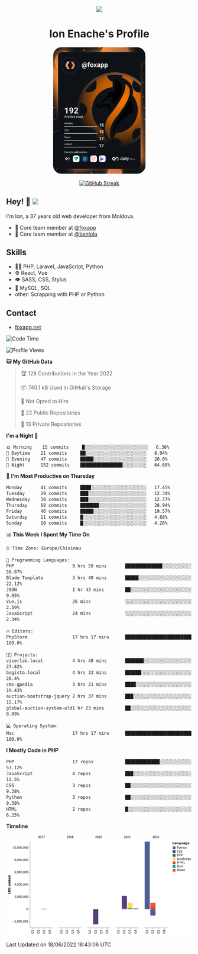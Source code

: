 <div id="header" align="center">
  <img src="https://media.giphy.com/media/M9gbBd9nbDrOTu1Mqx/giphy.gif" width="100"/>
	<h1>Ion Enache's Profile</h1>
</div>
<div align="center">
	<a href="https://app.daily.dev/foxapp"><img src="https://github.com/foxapp/foxapp/blob/master/devcard.svg" width="250" alt="Ion Enache's Dev Card"/></a>
</div>


<div align="center">
	
[![GitHub Streak](http://github-readme-streak-stats.herokuapp.com?user=foxapp&hide_border=true&date_format=M%20j%5B%2C%20Y%5D)](https://git.io/streak-stats)
	
</div>


## Hey! 👋 <img src="https://media.giphy.com/media/hvRJCLFzcasrR4ia7z/giphy.gif" width="30px"/>
I'm Ion, a 37 years old web developer from Moldova.


- 👥 Core team member at [@foxapp](https://github.com/foxapp)
- 👥 Core team member at [@benlola](https://github.com/benlola)

## Skills
- 👨‍💻 PHP, Laravel, JavaScript, Python
- ⚙️ React, Vue
- 👁️ SASS, CSS, Stylus
- 💽 MySQL, SQL
- other: Scrapping with PHP or Python

## Contact
- [foxapp.net](https://www.foxapp.net)

<!--START_SECTION:waka-->
![Code Time](http://img.shields.io/badge/Code%20Time-716%20hrs%2057%20mins-blue)

![Profile Views](http://img.shields.io/badge/Profile%20Views-0-blue)

**🐱 My GitHub Data** 

> 🏆 128 Contributions in the Year 2022
 > 
> 📦 740.1 kB Used in GitHub's Storage 
 > 
> 🚫 Not Opted to Hire
 > 
> 📜 22 Public Repositories 
 > 
> 🔑 13 Private Repositories  
 > 
**I'm a Night 🦉** 

```text
🌞 Morning    15 commits     █░░░░░░░░░░░░░░░░░░░░░░░░   6.38% 
🌆 Daytime    21 commits     ██░░░░░░░░░░░░░░░░░░░░░░░   8.94% 
🌃 Evening    47 commits     █████░░░░░░░░░░░░░░░░░░░░   20.0% 
🌙 Night      152 commits    ████████████████░░░░░░░░░   64.68%

```
📅 **I'm Most Productive on Thursday** 

```text
Monday       41 commits     ████░░░░░░░░░░░░░░░░░░░░░   17.45% 
Tuesday      29 commits     ███░░░░░░░░░░░░░░░░░░░░░░   12.34% 
Wednesday    30 commits     ███░░░░░░░░░░░░░░░░░░░░░░   12.77% 
Thursday     68 commits     ███████░░░░░░░░░░░░░░░░░░   28.94% 
Friday       46 commits     █████░░░░░░░░░░░░░░░░░░░░   19.57% 
Saturday     11 commits     █░░░░░░░░░░░░░░░░░░░░░░░░   4.68% 
Sunday       10 commits     █░░░░░░░░░░░░░░░░░░░░░░░░   4.26%

```


📊 **This Week I Spent My Time On** 

```text
⌚︎ Time Zone: Europe/Chisinau

💬 Programming Languages: 
PHP                      9 hrs 50 mins       ██████████████░░░░░░░░░░░   56.87% 
Blade Template           3 hrs 49 mins       █████░░░░░░░░░░░░░░░░░░░░   22.12% 
JSON                     1 hr 43 mins        ██░░░░░░░░░░░░░░░░░░░░░░░   9.95% 
Vue.js                   26 mins             ░░░░░░░░░░░░░░░░░░░░░░░░░   2.59% 
JavaScript               24 mins             ░░░░░░░░░░░░░░░░░░░░░░░░░   2.34%

🔥 Editors: 
PhpStorm                 17 hrs 17 mins      █████████████████████████   100.0%

🐱‍💻 Projects: 
viserlab.local           4 hrs 48 mins       ███████░░░░░░░░░░░░░░░░░░   27.82% 
bagisto.local            4 hrs 33 mins       ██████░░░░░░░░░░░░░░░░░░░   26.4% 
cms-gpedia               3 hrs 21 mins       ████░░░░░░░░░░░░░░░░░░░░░   19.43% 
auction-bootstrap-jquery 2 hrs 37 mins       ███░░░░░░░░░░░░░░░░░░░░░░   15.17% 
global-auction-system-old1 hr 23 mins        ██░░░░░░░░░░░░░░░░░░░░░░░   8.09%

💻 Operating System: 
Mac                      17 hrs 17 mins      █████████████████████████   100.0%

```

**I Mostly Code in PHP** 

```text
PHP                      17 repos            █████████████░░░░░░░░░░░░   53.12% 
JavaScript               4 repos             ███░░░░░░░░░░░░░░░░░░░░░░   12.5% 
CSS                      3 repos             ██░░░░░░░░░░░░░░░░░░░░░░░   9.38% 
Python                   3 repos             ██░░░░░░░░░░░░░░░░░░░░░░░   9.38% 
HTML                     2 repos             █░░░░░░░░░░░░░░░░░░░░░░░░   6.25%

```


**Timeline**

![Chart not found](https://raw.githubusercontent.com/foxapp/foxapp/master/charts/bar_graph.png) 


 Last Updated on 18/06/2022 18:43:06 UTC
<!--END_SECTION:waka-->
